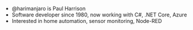 * @harimanjaro is Paul Harrison
* Software developer since 1980, now working with C#, .NET Core, Azure
* Interested in home automation, sensor monitoring, Node-RED
